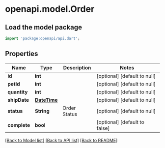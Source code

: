 # openapi.model.Order

## Load the model package
```dart
import 'package:openapi/api.dart';
```

## Properties
Name | Type | Description | Notes
------------ | ------------- | ------------- | -------------
**id** | **int** |  | [optional] [default to null]
**petId** | **int** |  | [optional] [default to null]
**quantity** | **int** |  | [optional] [default to null]
**shipDate** | [**DateTime**](DateTime.md) |  | [optional] [default to null]
**status** | **String** | Order Status | [optional] [default to null]
**complete** | **bool** |  | [optional] [default to false]

[[Back to Model list]](../README.md#documentation-for-models) [[Back to API list]](../README.md#documentation-for-api-endpoints) [[Back to README]](../README.md)



